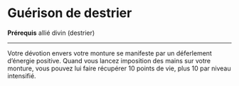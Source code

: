 # Guérison de destrier

<p><strong>Prérequis</strong> allié divin (destrier)</p>
<hr>
<p>Votre dévotion envers votre monture se manifeste par un déferlement d’énergie positive. Quand vous lancez imposition des mains sur votre monture, vous pouvez lui faire récupérer 10 points de vie, plus 10 par niveau intensifié.</p>